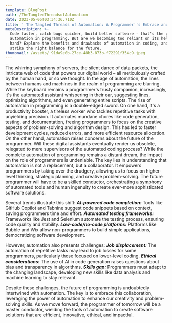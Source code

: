 ```yaml
---
template: BlogPost
path: /TheTangledThreadsofAutomation
date: 2023-05-05T03:34:36.710Z
title: ' The Tangled Threads of Automation: A Programmer''s Embrace and Dependence'
metaDescription: >-
  Code faster, catch bugs quicker, build better software - that's the promise of
  automation in programming. But are we becoming too reliant on its helping
  hand? Explore the benefits and drawbacks of automation in coding, and how to
  strike the right balance for the future.
thumbnail: /assets/_91da9e0b-27ce-48b3-873b-f72291f354c9.jpeg
---
```

The whirring symphony of servers, the silent dance of data packets, the intricate web of code that powers our digital world – all meticulously crafted by the human hand, or so we thought.  In the age of automation, the lines between humans and machines in the realm of programming are blurring. While the keyboard remains a programmer's trusty companion, increasingly, it's the automated assistant whispering in their ear, suggesting lines, optimizing algorithms, and even generating entire scripts.
The rise of automation in programming is a double-edged sword. On one hand, it's a productivity booster, a tireless worker who tackles repetitive tasks with unyielding precision. It automates mundane chores like code generation, testing, and documentation, freeing programmers to focus on the creative aspects of problem-solving and algorithm design. This has led to faster development cycles, reduced errors, and more efficient resource allocation.
On the other hand, automation raises concerns about the future of the programmer. Will these digital assistants eventually render us obsolete, relegated to mere supervisors of the automated coding process? While the complete automation of programming remains a distant dream, the impact on the role of programmers is undeniable.
The key lies in understanding that automation is not a replacement, but a collaborator. It empowers programmers by taking over the drudgery, allowing us to focus on higher-level thinking, strategic planning, and creative problem-solving.
The future programmer will have to be a skilled conductor, orchestrating a symphony of automated tools and human ingenuity to create ever-more sophisticated software solutions.


Several trends illustrate this shift:
***AI-powered code completion:*** Tools like GitHub Copilot and Tabnine suggest code snippets based on context, saving programmers time and effort.
***Automated testing frameworks:*** Frameworks like Jest and Selenium automate the testing process, ensuring code quality and stability.
***Low-code/no-code platforms:*** Platforms like Bubble and Wix allow non-programmers to build simple applications, democratizing software development.


However, automation also presents challenges:
***Job displacement:*** The automation of repetitive tasks may lead to job losses for some programmers, particularly those focused on lower-level coding.
***Ethical considerations:*** The use of AI in code generation raises questions about bias and transparency in algorithms.
***Skills gap:*** Programmers must adapt to the changing landscape, developing new skills like data analysis and machine learning to stay relevant.


Despite these challenges, the future of programming is undoubtedly intertwined with automation. The key is to embrace this collaboration, leveraging the power of automation to enhance our creativity and problem-solving skills. As we move forward, the programmer of tomorrow will be a master conductor, wielding the tools of automation to create software solutions that are efficient, innovative, ethical, and impactful.
